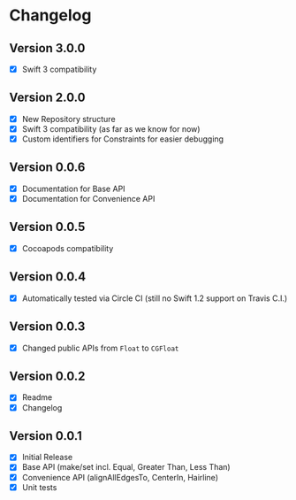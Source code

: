 # Changelog

## Version 3.0.0

- [x] Swift 3 compatibility

## Version 2.0.0

- [x] New Repository structure
- [x] Swift 3 compatibility (as far as we know for now)
- [x] Custom identifiers for Constraints for easier debugging

## Version 0.0.6

- [x] Documentation for Base API
- [x] Documentation for Convenience API

## Version 0.0.5

- [x] Cocoapods compatibility

## Version 0.0.4

- [x] Automatically tested via Circle CI (still no Swift 1.2 support on Travis C.I.)

## Version 0.0.3

- [x] Changed public APIs from `Float` to `CGFloat`

## Version 0.0.2

- [x] Readme
- [x] Changelog

## Version 0.0.1

- [x] Initial Release
- [x] Base API (make/set incl. Equal, Greater Than, Less Than)
- [x] Convenience API (alignAllEdgesTo, CenterIn, Hairline)
- [x] Unit tests
